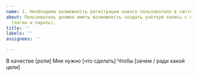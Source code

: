 ```yaml
---
name: 1. Необходима возможность регистрации нового пользователя в системе аутентификации.
about: Пользователь должен иметь возможность создать учётную запись с первичным фактором
  (логин и пароль).
title: ''
labels: ''
assignees: ''

---
```


В качестве [роли]
Мне нужно [что сделать]
Чтобы [зачем / ради какой цели]
